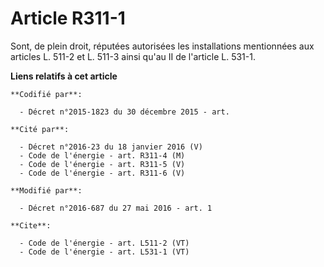 # Article R311-1

Sont, de plein droit, réputées autorisées les installations mentionnées aux articles L. 511-2 et L. 511-3 ainsi qu'au II de
l'article L. 531-1.

**Liens relatifs à cet article**

	**Codifié par**:

	  - Décret n°2015-1823 du 30 décembre 2015 - art.

	**Cité par**:

	  - Décret n°2016-23 du 18 janvier 2016 (V)
	  - Code de l'énergie - art. R311-4 (M)
	  - Code de l'énergie - art. R311-5 (V)
	  - Code de l'énergie - art. R311-6 (V)

	**Modifié par**:

	  - Décret n°2016-687 du 27 mai 2016 - art. 1

	**Cite**:

	  - Code de l'énergie - art. L511-2 (VT)
	  - Code de l'énergie - art. L531-1 (VT)
